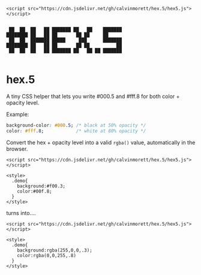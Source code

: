 ```
<script src="https://cdn.jsdelivr.net/gh/calvinmorett/hex.5/hex5.js"></script>
```

```

 ██  ██  ██   ██ ███████ ██   ██    ███████ 
████████ ██   ██ ██       ██ ██     ██      
 ██  ██  ███████ █████     ███      ███████ 
████████ ██   ██ ██       ██ ██          ██ 
 ██  ██  ██   ██ ███████ ██   ██ ██ ███████ 
                                                 
```

# hex.5
A tiny CSS helper that lets you write #000.5 and #fff.8 for both color + opacity level. 


Example: 
```css
background-color: #000.5; /* black at 50% opacity */
color: #fff.8;            /* white at 80% opacity */
```

Convert the hex + opacity level into a valid `rgba()` value, automatically in the browser.

```
<script src="https://cdn.jsdelivr.net/gh/calvinmorett/hex.5/hex5.js"></script>

<style>
  .demo{
    background:#f00.3;
    color:#00f.8;
  }
</style>
```

turns into....

```
<script src="https://cdn.jsdelivr.net/gh/calvinmorett/hex.5/hex5.js"></script>

<style>
  .demo{
    background:rgba(255,0,0,.3);
    color:rgba(0,0,255,.8)
  }
</style>
```
